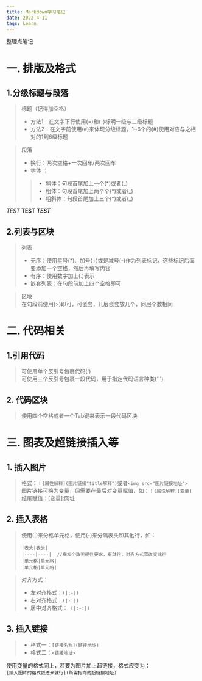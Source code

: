 ```yaml
---
title: Markdown学习笔记
date: 2022-4-11
tags: Learn
---
```

整理点笔记  


# 一. 排版及格式  
## 1.分级标题与段落 
>标题（记得加空格）  
>* 方法1：在文字下行使用(=)和(-)标明一级与二级标题  
>* 方法2：在文字前使用(#)来体现分级标题，1~6个的(#)使用对应与之相对的1到6级标题

>段落  
>* 换行：两次空格+一次回车/两次回车  
>* 字体 ： 
>>* 斜体：句段首尾加上一个(*)或者(_)  
>>* 粗体：句段首尾加上两个个(*)或者(_)   
>>* 粗斜体：句段首尾加上三个(*)或者(_)   

*TEST* **TEST** ***TEST***  
## 2.列表与区块  
> 列表  
>* 无序：使用星号(*)、加号(+)或是减号(-)作为列表标记，这些标记后面要添加一个空格，然后再填写内容  
>* 有序：使用数字加上(.)表示  
>* 嵌套列表：在句段前加上四个空格即可  

> 区块  
> 在句段前使用(>)即可，可嵌套，几层嵌套放几个，同层个数相同  
# 二. 代码相关  
## 1.引用代码  
> 可使用单个反引号包裹代码(')  
> 可使用三个反引号包裹一段代码，用于指定代码语言种类(''')  
## 2. 代码区块  
> 使用四个空格或者一个Tab键来表示一段代码区块  
# 三. 图表及超链接插入等  
## 1. 插入图片  
> 格式：`！[属性解释](图片链接"title解释")`或者`<img src="图片链接地址">`  
> 图片链接可换为变量，但需要在最后对变量赋值，如：`！[属性解释][变量]`   
> 结尾赋值：[变量]:网址 
## 2. 插入表格  
> 使用(|)来分格单元格，使用(-)来分隔表头和其他行，如：  
> ```
>|表头|表头| 
> |----|----|  //横杠个数无硬性要求，有就行，对齐方式需改变此行
> |单元格|单元格|
> |单元格|单元格|
> ```

> 对齐方式：  
>* 左对齐格式：`(|:-|)  `
>* 右对齐格式：` (|-:|)  `
>* 居中对齐格式：` (|:-:|)`
## 3. 插入链接 
>* 格式一：`[链接名称](链接地址) ` 
>* 格式二：`<链接地址>`  

使用变量的格式同上，若要为图片加上超链接，格式应变为：  
`[插入图片的格式嵌进来就行](所需指向的超链接地址)`

